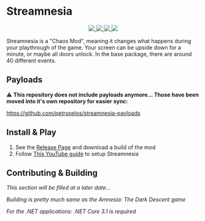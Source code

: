 # Streamnesia

<p align="center">
  <a href="docs/LICENSE.md">
    <img src="https://img.shields.io/github/license/petrspelos/Streamnesia?style=for-the-badge">
  </a>
  <a href="#">
    <img src="https://img.shields.io/github/workflow/status/petrspelos/Streamnesia/dotnet/master?style=for-the-badge">
  </a>
  <a href="#">
    <img src="https://img.shields.io/codacy/grade/e3b6d88439154ae78ba1da0ef9318e50/master?style=for-the-badge">
  </a>
  <a href="https://dot.net">
    <img src="https://img.shields.io/badge/made%20with-.NET%206-blueviolet?style=for-the-badge">
  </a>
</p>


Streamnesia is a "Chaos Mod", meaning it changes what happens during your playthrough of the game. Your screen can be upside down for a minute, or maybe all doors unlock. In the base package, there are around 40 different events.

## Payloads

:warning: **This repository does not include payloads anymore... Those have been moved into it's own repository for easier sync:**

https://github.com/petrspelos/streamnesia-payloads

## Install & Play

1. See the [Release Page](https://github.com/petrspelos/Streamnesia/releases) and download a build of the mod
2. Follow [This YouTube guide](https://youtu.be/tnXvUmFc-84) to setup Streamnesia

## Contributing & Building

_This section will be filled at a later date..._

_Building is pretty much same as the Amnesia: The Dark Descent game_

_For the .NET applications: .NET Core 3.1 is required_
